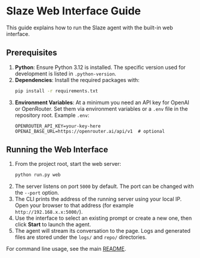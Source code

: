 # Slaze Web Interface Guide

This guide explains how to run the Slaze agent with the built-in web interface.

## Prerequisites

1. **Python**: Ensure Python 3.12 is installed. The specific version used for development is listed in `.python-version`.
2. **Dependencies**: Install the required packages with:
   ```bash
   pip install -r requirements.txt
   ```
3. **Environment Variables**: At a minimum you need an API key for OpenAI or OpenRouter. Set them via environment variables or a `.env` file in the repository root. Example `.env`:
   ```
   OPENROUTER_API_KEY=your-key-here
   OPENAI_BASE_URL=https://openrouter.ai/api/v1  # optional
   ```

## Running the Web Interface

1. From the project root, start the web server:
   ```bash
   python run.py web
   ```
2. The server listens on port `5000` by default. The port can be changed with the `--port` option.
3. The CLI prints the address of the running server using your local IP. Open
   your browser to that address (for example `http://192.168.x.x:5000/`).
4. Use the interface to select an existing prompt or create a new one, then click **Start** to launch the agent.
5. The agent will stream its conversation to the page. Logs and generated files are stored under the `logs/` and `repo/` directories.

For command line usage, see the main [README](../README.md).
